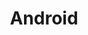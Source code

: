 ---
layout: default
title: Android
permalink: /category/android/
pagination: 
  enabled: true
  per_page: 1
  category: android
  permalink: /:num/
---